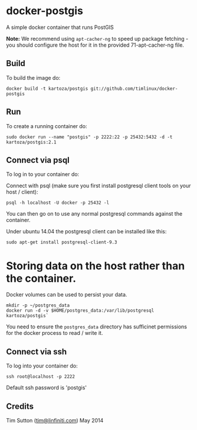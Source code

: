 # docker-postgis

A simple docker container that runs PostGIS

**Note:** We recommend using ``apt-cacher-ng`` to speed up package fetching -
you should configure the host for it in the provided 71-apt-cacher-ng file.

## Build

To build the image do:

```
docker build -t kartoza/postgis git://github.com/timlinux/docker-postgis
```

Run
---

To create a running container do:

```
sudo docker run --name "postgis" -p 2222:22 -p 25432:5432 -d -t kartoza/postgis:2.1
```

## Connect via psql

To log in to your container do:

Connect with psql (make sure you first install postgresql client tools on your
host / client):


```
psql -h localhost -U docker -p 25432 -l
```

You can then go on to use any normal postgresql commands against the container.

Under ubuntu 14.04 the postgresql client can be installed like this:

```
sudo apt-get install postgresql-client-9.3
```


# Storing data on the host rather than the container.


Docker volumes can be used to persist your data.

```
mkdir -p ~/postgres_data
docker run -d -v $HOME/postgres_data:/var/lib/postgresql kartoza/postgis`
```

You need to ensure the ``postgres_data`` directory has sufficinet permissions
for the docker process to read / write it.



Connect via ssh
---------------

To log into your container do:

```
ssh root@localhost -p 2222
```

Default ssh password is 'postgis'


Credits
-------
Tim Sutton (tim@linfiniti.com)
May 2014
